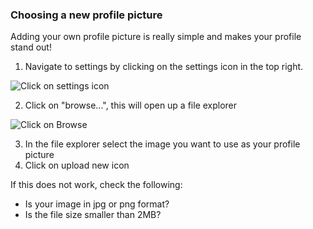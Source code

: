 ### Choosing a new profile picture

Adding your own profile picture is really simple and makes your profile stand out!

1. Navigate to settings by clicking on the settings icon in the top right.

![Click on settings icon](/help-img/general/toSettings.jpg)

2. Click on "browse...", this will open up a file explorer 

![Click on Browse](/help-img/profile/selectProfilePic.jpg)

3. In the file explorer select the image you want to use as your profile picture
4. Click on upload new icon

If this does not work, check the following:
- Is your image in jpg or png format?
- Is the file size smaller than 2MB?
